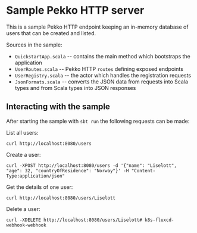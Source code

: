 # Sample Pekko HTTP server

This is a sample Pekko HTTP endpoint keeping an in-memory database of users that can be created and listed.

Sources in the sample:

* `QuickstartApp.scala` -- contains the main method which bootstraps the application
* `UserRoutes.scala` -- Pekko HTTP `routes` defining exposed endpoints
* `UserRegistry.scala` -- the actor which handles the registration requests
* `JsonFormats.scala` -- converts the JSON data from requests into Scala types and from Scala types into JSON responses

## Interacting with the sample

After starting the sample with `sbt run` the following requests can be made:

List all users:

    curl http://localhost:8080/users

Create a user:

    curl -XPOST http://localhost:8080/users -d '{"name": "Liselott", "age": 32, "countryOfResidence": "Norway"}' -H "Content-Type:application/json"

Get the details of one user:

    curl http://localhost:8080/users/Liselott

Delete a user:

    curl -XDELETE http://localhost:8080/users/Liselott# k8s-fluxcd-webhook-webhook
